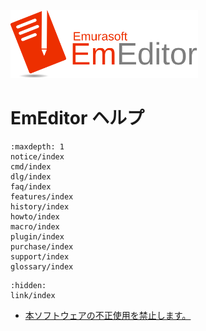[<img src="_static/logo-minified.svg" width="300">](https://www.emeditor.com/)

# EmEditor ヘルプ

```{toctree}
:maxdepth: 1
notice/index
cmd/index
dlg/index
faq/index
features/index
history/index
howto/index
macro/index
plugin/index
purchase/index
support/index
glossary/index
```

```{toctree}
:hidden:
link/index
```

- [本ソフトウェアの不正使用を禁止します。](notice/illegal_usage)
